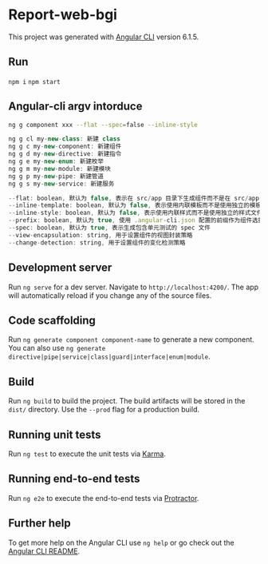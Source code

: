 # Report-web-bgi

This project was generated with [Angular CLI](https://github.com/angular/angular-cli) version 6.1.5.

## Run
`npm i`
`npm start`

## Angular-cli argv intorduce

```bash
ng g component xxx --flat --spec=false --inline-style
```

```javascript
ng g cl my-new-class: 新建 class
ng g c my-new-component: 新建组件
ng g d my-new-directive: 新建指令
ng g e my-new-enum: 新建枚举
ng g m my-new-module: 新建模块
ng g p my-new-pipe: 新建管道
ng g s my-new-service: 新建服务    
```

```javascript
--flat: boolean, 默认为 false, 表示在 src/app 目录下生成组件而不是在 src/app/site-header 目录中
--inline-template: boolean, 默认为 false, 表示使用内联模板而不是使用独立的模板文件
--inline-style: boolean, 默认为 false, 表示使用内联样式而不是使用独立的样式文件
--prefix: boolean, 默认为 true, 使用 .angular-cli.json 配置的前缀作为组件选择器的前缀
--spec: boolean, 默认为 true, 表示生成包含单元测试的 spec 文件
--view-encapsulation: string, 用于设置组件的视图封装策略
--change-detection: string, 用于设置组件的变化检测策略
```

## Development server

Run `ng serve` for a dev server. Navigate to `http://localhost:4200/`. The app will automatically reload if you change any of the source files.

## Code scaffolding

Run `ng generate component component-name` to generate a new component. You can also use `ng generate directive|pipe|service|class|guard|interface|enum|module`.

## Build

Run `ng build` to build the project. The build artifacts will be stored in the `dist/` directory. Use the `--prod` flag for a production build.

## Running unit tests

Run `ng test` to execute the unit tests via [Karma](https://karma-runner.github.io).

## Running end-to-end tests

Run `ng e2e` to execute the end-to-end tests via [Protractor](http://www.protractortest.org/).

## Further help

To get more help on the Angular CLI use `ng help` or go check out the [Angular CLI README](https://github.com/angular/angular-cli/blob/master/README.md).

